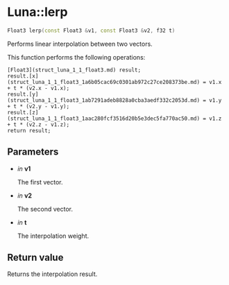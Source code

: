 # Luna::lerp

```c++
Float3 lerp(const Float3 &v1, const Float3 &v2, f32 t)
```

Performs linear interpolation between two vectors. 

This function performs the following operations: 
```
[Float3](struct_luna_1_1_float3.md) result;
result.[x](struct_luna_1_1_float3_1a6b05cac69c0301ab972c27ce208373be.md) = v1.x + t * (v2.x - v1.x);
result.[y](struct_luna_1_1_float3_1ab7291adeb8828a0cba3aedf332c2053d.md) = v1.y + t * (v2.y - v1.y);
result.[z](struct_luna_1_1_float3_1aac280fcf3516d20b5e3dec5fa770ac50.md) = v1.z + t * (v2.z - v1.z);
return result;
```


## Parameters
* *in* **v1**

    The first vector. 

* *in* **v2**

    The second vector. 

* *in* **t**

    The interpolation weight. 

## Return value
Returns the interpolation result. 

